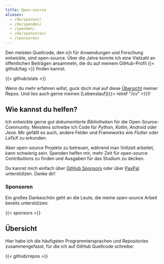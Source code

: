 ```yaml
---
title: Open-source
aliases:
  - /de/sponsor/
  - /de/spenden/
  - /spenden/
  - /de/sponsoren/
  - /sponsoren/
---
```


Den meisten Quellcode, den ich für Anwendungen und Forschung entwickle, sind open-source.
Über die Jahre konnte ich eine Vielzahl an öffentlichen Beiträgen ansammeln, die du auf meinem GitHub-Profil {{< github/tag >}} finden kannst.

{{< github/stats >}}

Wenn du mehr erfahren willst, guck doch mal auf diese [Übersicht](#übersicht) meiner Repos.
Und lies auch gerne meinen [Lebenslauf]({{< relref "/cv" >}})!

## Wie kannst du helfen?

Ich entwickle gerne _gut dokumentierte Bibliotheken_ für die Open-Source-Community. 
Meistens schreibe ich Code für _Python_, _Kotlin_, _Android_ oder _Java_.
Mir gefällt es auch, andere Felder und Frameworks wie _Flutter_ oder _LaTeX_ zu erkunden.

Aber open-source Projekte zu betreuen, während man Vollzeit arbeitet, kann schwierig sein.
Spenden helfen mir, mehr Zeit für open-source Contributions zu finden und Ausgaben für das Studium zu decken.

Du kannst mich einfach über [GitHub Sponsors](https://github.com/sponsors/heinrichreimer) oder über [PayPal](https://paypal.com/cgi-bin/webscr?cmd=_s-xclick&hosted_button_id=BNZBNG2GJXXVW) unterstützen. Danke dir!

### Sponsoren

Ein großes Dankeschön geht an die Leute, die meine open-source Arbeit bereits unterstützen:

{{< sponsors >}}

## Übersicht

Hier habe ich die häufigsten Programmiersprachen und Repositories zusammengefasst, 
für die ich auf GitHub Quellcode schreibe:

{{< github/repos >}}
